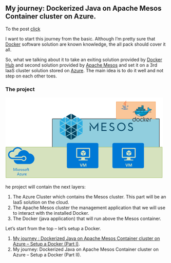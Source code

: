 ## My journey: Dockerized Java on Apache Mesos Container cluster on Azure. ##

To the post [click](https://blogs.microsoft.co.il/amourshmuel/2016/08/26/my-journey-dockerized-java-on-apache-mesos-container-cluster-on-azure/)

I want to start this journey from the basic. Although I’m pretty sure that [Docker](https://en.wikipedia.org/wiki/Docker_(software)) software solution are known knowledge, the all pack should cover it all.

So, what we talking about it to take an exiting solution provided by [Docker Hub](https://hub.docker.com/) and second solution provided by [Apache Mesos](http://mesos.apache.org/) and set it on a 3rd IaaS cluster solution stored on [Azure](https://azure.microsoft.com/en-us/). The main idea is to do it well and not step on each other toes.

### The project ###

![Solution architecture](https://github.com/amourshmuel/Docker_Java_App/blob/master/solution_diagtram.png?raw=true)

he project will contain the next layers:

1. The Azure Cluster which contains the Mesos cluster. This part will be an IaaS solution on the cloud.
2. The Apache Mesos cluster the management application that we will use to interact with the installed Docker.
3. The Docker (java application) that will run above the Mesos container.

Let’s start from the top – let’s setup a Docker.

1. [My journey : Dockerized Java on Apache Mesos Container cluster on Azure – Setup a Docker (Part I)](http://blogs.microsoft.co.il/amourshmuel/2016/08/26/my-journey-dockerized-java-on-apache-mesos-container-cluster-on-azure-setup-a-docker/).
2. My journey: Dockerized Java on Apache Mesos Container cluster on Azure – Setup a Docker (Part II).
